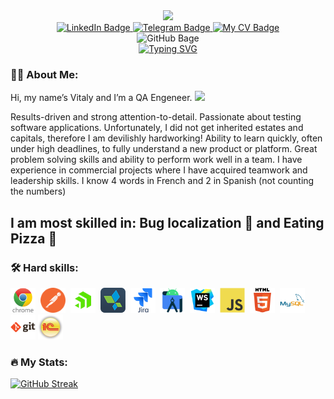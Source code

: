 <div id="header" align="center">
  <img src="https://media.giphy.com/media/zhYSVCirREeIZtONCI/giphy.gif" width="180"/>
</div>

<div id="badges" align="center">
  <a href="https://www.linkedin.com/in/vitaly-osyko-09248a247/">
    <img src="https://img.shields.io/badge/LinkedIn-blue?style=for-the-badge&logo=linkedin&logoColor=white" alt="LinkedIn Badge"/>
  </a>
  <a href="https://t.me/Pokrovsky_Vito">
    <img src="https://img.shields.io/badge/Telegram-blue?style=for-the-badge&logo=telegram&logoColor=white" alt="Telegram Badge"/>
  </a>
  <a href="https://vitoosyko.github.io/">
    <img src="https://img.shields.io/badge/My CV-blue?style=for-the-badge&logo=internet&logoColor=white" alt="My CV Badge"/>
  </a>
</div>
<div id="badges" align="center">
    <img src="https://komarev.com/ghpvc/?username=VitoOsyko&style=flat-square&color=blue" alt="GitHub Bage"/>
</div>
<div id="badges" align="center">
<a href="https://git.io/typing-svg"><img src="https://readme-typing-svg.demolab.com?font=Fira+Code&pause=800&color=D1DEE9&center=true&vCenter=true&width=430&lines=Hi!+My+name%E2%80%99s+Vitaly+Osyko;I%E2%80%99m+a+QA+Engeneer;I+very+glad+to+see+you+on+my+GitHub" alt="Typing SVG" /></a>
</div>

### :man_technologist: About Me:

Hi, my name’s Vitaly and I’m a QA Engeneer. <img src="https://media.giphy.com/media/BwGl1QLQmFN6IY8qI1/giphy.gif" width="30">

Results-driven and strong attention-to-detail. Passionate about testing software applications. Unfortunately, I did not get inherited estates and capitals, therefore I am devilishly hardworking! Ability to learn quickly, often under high deadlines, to fully understand a new product or platform. Great problem solving skills and ability to perform work well in a team. I have experience in commercial projects where I have acquired teamwork and leadership skills. I know 4 words in French and 2 in Spanish (not counting the numbers)

I am most skilled in: Bug localization :bug: and Eating Pizza :pizza:
---

### :hammer_and_wrench: Hard skills:

<div>
  <img src="https://github.com/devicons/devicon/blob/master/icons/chrome/chrome-original-wordmark.svg" title="ChromeDevTools" alt="DevTools" width="40" height="40"/>&nbsp;
  <img src="https://github.com/VitoOsyko/VitoOsyko/blob/main/image/postman.svg" title="Postman" alt="Postman" width="40" height="40"/>&nbsp;
  <img src="https://github.com/VitoOsyko/VitoOsyko/blob/main/image/fiddler-icon-qo9ovvwn6bktbty1-c.png" title="Fiddler" alt="Fiddler" width="40" height="40"/>&nbsp;
  <img src="https://github.com/AppsFlyerSDK/AppsFlyerBannerGenerator/blob/master/img/app_icon.png" title="AppsFlyer" alt="AppsFlyer" width="40" height="40"/>&nbsp;
  <img src="https://github.com/devicons/devicon/blob/master/icons/jira/jira-original-wordmark.svg" title="Jira" alt="Jira" width="40" height="40"/>&nbsp;
  <img src="https://github.com/devicons/devicon/blob/master/icons/androidstudio/androidstudio-original.svg" title="AndroidStudio" alt="AndroidStudio" width="40" height="40"/>&nbsp;
  <img src="https://github.com/devicons/devicon/blob/master/icons/webstorm/webstorm-original.svg"  title="WebStorm" alt="Webstorm" width="40" height="40"/>&nbsp;
  <img src="https://github.com/devicons/devicon/blob/master/icons/javascript/javascript-original.svg" title="JS" alt="JS" width="40" height="40"/>&nbsp;
  <img src="https://github.com/devicons/devicon/blob/master/icons/html5/html5-original-wordmark.svg" title="HTML" alt="HTML" width="40" height="40"/>&nbsp;
  <img src="https://github.com/devicons/devicon/blob/master/icons/mysql/mysql-original-wordmark.svg" title="MySQL"  alt="MySQL" width="40" height="40"/>&nbsp;
  <img src="https://github.com/devicons/devicon/blob/master/icons/git/git-original-wordmark.svg" title="Git" **alt="Git" width="40" height="40"/>
  <img src="https://github.com/VitoOsyko/VitoOsyko/blob/main/image/pngegg.png" title="1C" **alt="1C" width="40" height="40"/>
</div>

### :fire: My Stats:

[![GitHub Streak](http://github-readme-streak-stats.herokuapp.com?user=VitoOsyko&theme=dark&hide_border=true&border_radius=5&date_format=n%2Fj%5B%2FY%5D)](https://git.io/streak-stats)
